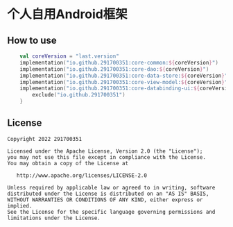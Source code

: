 # 个人自用Android框架


## How to use
```kotlin
    val coreVersion = "last.version"
    implementation("io.github.291700351:core-common:${coreVersion}")
    implementation("io.github.291700351:core-dao:${coreVersion}")
    implementation("io.github.291700351:core-data-store:${coreVersion}")
    implementation("io.github.291700351:core-view-model:${coreVersion}")
    implementation("io.github.291700351:core-databinding-ui:${coreVersion}") {
        exclude("io.github.291700351")
    }
```

## License

    Copyright 2022 291700351

    Licensed under the Apache License, Version 2.0 (the "License");
    you may not use this file except in compliance with the License.
    You may obtain a copy of the License at

       http://www.apache.org/licenses/LICENSE-2.0

    Unless required by applicable law or agreed to in writing, software
    distributed under the License is distributed on an "AS IS" BASIS,
    WITHOUT WARRANTIES OR CONDITIONS OF ANY KIND, either express or implied.
    See the License for the specific language governing permissions and
    limitations under the License.
